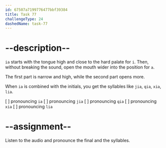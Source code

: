 ```yaml
---
id: 67507a7199776477bbf39384
title: Task 77
challengeType: 24
dashedName: task-77
---
```


<!--SPEAKING-->

<!-- (Audio) A: ia, jia, qia, xia, lia -->

# --description--

`ia` starts with the tongue high and close to the hard palate for `i`. Then, without breaking the sound, open the mouth wider into the position for `a`.

The first part is narrow and high, while the second part opens more.

When `ia` is combined with the initials, you get the syllables like `jia`, `qia`, `xia`, `lia`.

[ ] pronouncing `ia`
[ ] pronouncing `jia`
[ ] pronouncing `qia`
[ ] pronouncing `xia`
[ ] pronouncing `lia`

# --assignment--

Listen to the audio and pronounce the final and the syllables.
